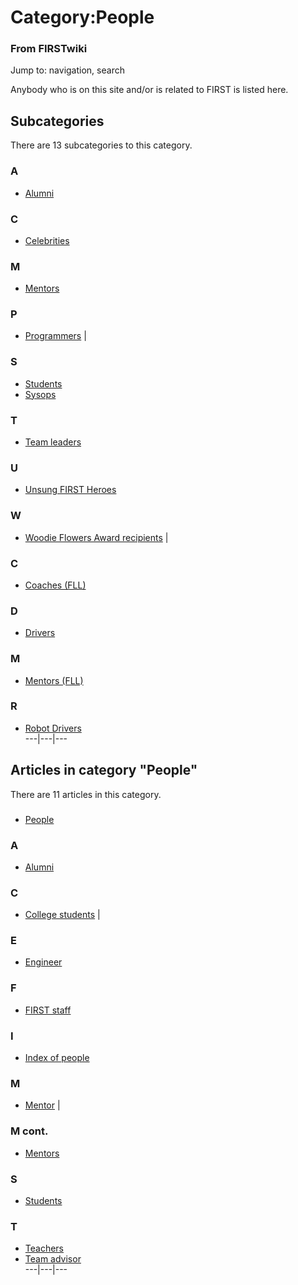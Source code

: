 # Category:People

### From FIRSTwiki

Jump to: navigation, search

Anybody who is on this site and/or is related to FIRST is listed here.

  

## Subcategories

There are 13 subcategories to this category.

### A

  * [Alumni](Category:Alumni "Category:Alumni" )

### C

  * [Celebrities](Category:Celebrities "Category:Celebrities" )

### M

  * [Mentors](Category:Mentors "Category:Mentors" )

### P

  * [Programmers](Category:Programmers "Category:Programmers" )
|

### S

  * [Students](Category:Students "Category:Students" )
  * [Sysops](Category:Sysops "Category:Sysops" )

### T

  * [Team leaders](Category:Team_leaders "Category:Team leaders" )

### U

  * [Unsung FIRST Heroes](Category:Unsung_FIRST_Heroes "Category:Unsung FIRST Heroes" )

### W

  * [Woodie Flowers Award recipients](Category:Woodie_Flowers_Award_recipients "Category:Woodie Flowers Award recipients" )
|

### C

  * [Coaches (FLL)](Category:Coaches_%28FLL%29 "Category:Coaches \(FLL\)" )

### D

  * [Drivers](Category:Drivers "Category:Drivers" )

### M

  * [Mentors (FLL)](Category:Mentors_%28FLL%29 "Category:Mentors \(FLL\)" )

### R

  * [Robot Drivers](Category:Robot_Drivers "Category:Robot Drivers" )  
---|---|---  
  
## Articles in category "People"

There are 11 articles in this category.

###

  * [People](People "People" )

### A

  * [Alumni](Alumni "Alumni" )

### C

  * [College students](College_students "College students" )
|

### E

  * [Engineer](Engineer "Engineer" )

### F

  * [FIRST staff](FIRST_staff "FIRST staff" )

### I

  * [Index of people](Index_of_people "Index of people" )

### M

  * [Mentor](Mentor "Mentor" )
|

### M cont.

  * [Mentors](Mentors "Mentors" )

### S

  * [Students](Students "Students" )

### T

  * [Teachers](Teachers "Teachers" )
  * [Team advisor](Team_advisor "Team advisor" )  
---|---|---  
  
